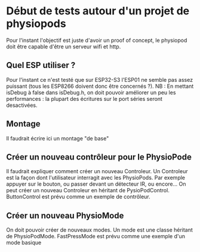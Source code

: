 # Début de tests autour d'un projet de physiopods
Pour l'instant l'objectif est juste d'avoir un proof of concept, le physiopod doit être capable d'être un serveur wifi et http.

## Quel ESP utiliser ?
Pour l'instant ce n'est testé que sur ESP32-S3
l'ESP01 ne semble pas assez puissant (tous les ESP8266 doivent donc être concernés ?).
NB : En mettant isDebug à false dans isDebug.h, on doit pouvoir améliorer un peu les performances : la plupart des écritures sur le port séries seront desactivées.

## Montage
Il faudrait écrire ici un montage "de base"

## Créer un nouveau contrôleur pour le PhysioPode
Il faudrait expliquer comment créer un nouveau Controleur.
Un Controleur est la façon dont l'utilisateur interragit avec les PhysioPods. Par exemple appuyer sur le bouton, ou passer devant un détecteur IR, ou encore...
On peut créer un nouveau Controleur en héritant de PysioPodControl. ButtonControl est prévu comme un exemple de contrôleur.

## Créer un nouveau PhysioMode
On doit pouvoir créer de nouveaux modes. Un mode est une classe héritant de PhysioPodMode. FastPressMode est prévu comme une exemple d'un mode basique